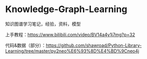 # Knowledge-Graph-Learning
知识图谱学习笔记，经验，资料，模型

上手教程：<https://www.bilibili.com/video/BV14a4y1j7mg?p=32> 

代码&数据（部分）：<https://github.com/shawroad/Python-Library-Learning/tree/master/py2neo%E6%93%8D%E4%BD%9Cneo4j>
